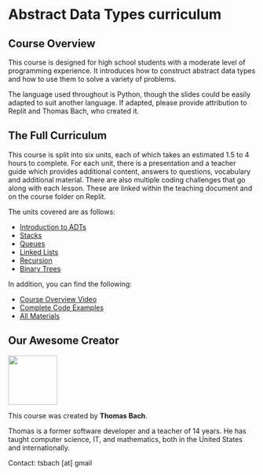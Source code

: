 # Abstract Data Types curriculum

## Course Overview

This course is designed for high school students with a moderate level of programming experience. It introduces how to construct abstract data types and how to use them to solve a variety of problems. 

The language used throughout is Python, though the slides could be easily adapted to suit another language. If adapted, please provide attribution to Replit and Thomas Bach, who created it.  

## The Full Curriculum

This course is split into six units, each of which takes an estimated 1.5 to 4 hours to complete. For each unit, there is a presentation and a teacher guide which provides additional content, answers to questions, vocabulary and additional material. There are also multiple coding challenges that go along with each lesson. These are linked within the teaching document and on the course folder on Replit.

The units covered are as follows: 
- [Introduction to ADTs](https://drive.google.com/drive/folders/1CcxXXs5UMfIGLyyKn0lnpaerQRKzTkYT)
- [Stacks](https://drive.google.com/drive/folders/1XWw65cZhokGKxeYY9Cwq8oV59Va60jTr)
- [Queues](https://drive.google.com/drive/folders/1mDVAsj5yWem90Gr4tOXBKXW5GAf-H2KG)
- [Linked Lists](https://drive.google.com/drive/folders/1671Hp1PHv83hBFDEYEQZ9wSqPSDYlq-I)
- [Recursion](https://drive.google.com/drive/folders/1TEHwGvSXwkl2icOayQ835ubVskHGhDu2)
- [Binary Trees](https://drive.google.com/drive/folders/1cISSvLBK4PhxyTPNHgN-6gKI-VO-qMgr)

In addition, you can find the following:
- [Course Overview Video](https://drive.google.com/file/d/1JjCOp_eTx0n30gu45ZyrQvy9rBh3mcNA/view?usp=sharing)
- [Complete Code Examples](https://drive.google.com/drive/folders/1pXxiDx2yc9eA9mhpLPVSYsDLmsSku7hA)
- [All Materials](https://drive.google.com/drive/folders/1e5EukNg71bHVpOMy3FWBlmh1kNgg2lJr)

## Our Awesome Creator

<img class="profile_pic" src="https://replit-docs-images.bardia.repl.co/images/curriculumImg/tbach.png" width="100px"/>

This course was created by **Thomas Bach**.

Thomas is a former software developer and a teacher of 14 years. He has taught computer science, IT, and mathematics, both in the United States and internationally.

Contact: tsbach [at] gmail 
